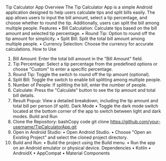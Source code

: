 Tip Calculator App
Overview
The Tip Calculator App is a simple Android application designed to help users calculate tips and split bills easily. The app allows users to input the bill amount, select a tip percentage, and choose whether to round the tip. Additionally, users can split the bill among multiple people.
Features
•	Bill Calculation: Calculate tips based on the bill amount and selected tip percentage.
•	Round Tip: Option to round off the tip amount for simplicity.
•	Split Bill: Split the total bill amount among multiple people.
•	Currency Selection: Choose the currency for accurate calculations.
How to Use
1.	Bill Amount: Enter the total bill amount in the "Bill Amount" field.
2.	Tip Percentage: Select a tip percentage from the predefined options or choose "Custom" to enter a specific percentage.
3.	Round Tip: Toggle the switch to round off the tip amount (optional).
4.	Split Bill: Toggle the switch to enable bill splitting among multiple people.
5.	Number of People: If splitting the bill, enter the number of people.
6.	Calculate: Press the "Calculate" button to see the tip amount and total bill details.
7.	Result Popup: View a detailed breakdown, including the tip amount and total bill per person (if split).
Dark Mode
•	Toggle the dark mode switch located at the bottom corner of the app to switch between light and dark modes.
Build and Run
1.	Clone the Repository:
bashCopy code
git clone https://github.com/your-username/TipCalculatorApp.git 
2.	Open in Android Studio:
•	Open Android Studio.
•	Choose "Open an Existing Project" and select the cloned project directory.
3.	Build and Run:
•	Build the project using the Build menu.
•	Run the app on an Android emulator or physical device.
Dependencies
•	Kotlin
•	AndroidX
•	AppCompat
•	Material Components
